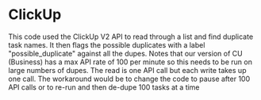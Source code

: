 # ClickUp
This code used the ClickUp V2 API to read through a list and find duplicate task names.
It then flags the possible duplicates with a label "possible_duplicate" against all the dupes.
Notes that our version of CU (Business) has a max API rate of 100 per minute so this needs to be run on large numbers of dupes.
The read is one API call but each write takes up one call.
The workaround would be to change the code to pause after 100 API calls or to re-run and then de-dupe 100 tasks at a time

